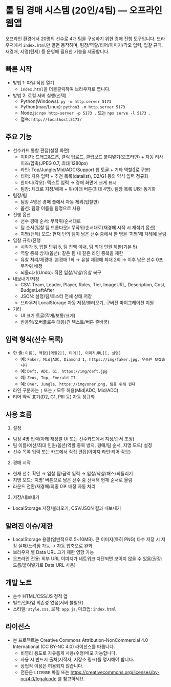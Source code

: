 # 롤 팀 경매 시스템 (20인/4팀) — 오프라인 웹앱

오프라인 환경에서 20명의 선수로 4개 팀을 구성하기 위한 경매 진행 도구입니다. 브라우저에서 `index.html`만 열면 동작하며, 팀장/역할/티어/이미지/각오 입력, 입찰 규칙, 재경매, 지명(턴제) 등 운영에 필요한 기능을 제공합니다.

## 빠른 시작
- 방법 1: 파일 직접 열기
  - `index.html`을 더블클릭하여 브라우저로 엽니다.
- 방법 2: 로컬 서버 실행(선택)
  - Python(Windows): `py -m http.server 5173`
  - Python(mac/Linux): `python3 -m http.server 5173`
  - Node.js: `npx http-server -p 5173 .` 또는 `npx serve -l 5173 .`
  - 접속: `http://localhost:5173/`

## 주요 기능
- 선수카드 통합 편집(설정 화면)
  - 이미지: 드래그&드롭, 클릭 업로드, 클립보드 붙여넣기(오프라인) + 자동 리사이즈/압축(JPEG 0.7, 최대 1280px)
  - 라인: Top/Jungle/Mid/ADC/Support 칩 토글 + 기타 역할(|로 구분)
  - 티어: 자유 입력 + 추천 목록(datalist), D2/G1 등의 약식 입력 정규화
  - 한마디(각오): 텍스트 입력 → 경매 화면에 크게 표시
  - 팀장: 체크로 지정/해제 + 위/아래 버튼(최대 4명). 팀장 목록 UI와 동기화
- 팀장/팀
  - 팀장 4명은 경매 풀에서 자동 제외(입찰만)
  - 옵션: 팀장 이름을 팀명으로 사용
- 진행 옵션
  - 선수 경매 순서: 무작위/순서대로
  - 팀 순서(입찰 팀 드롭다운): 무작위/순서대로(재경매 시작 시 재섞기 옵션)
  - 지명(턴제) 모드: 현재 턴의 팀이 남은 선수 중에서 한 명을 ‘지명’해 차례에 올림
- 입찰 규칙/진행
  - 시작가 5, 입찰 단위 5, 팀 잔액 이내, 팀 최대 인원 제한(기본 5)
  - 역할 중복 방지(옵션): 같은 팀 내 같은 라인 중복을 제한
  - 유찰 처리/재경매: 본경매 1회 → 유찰 재경매 최대 2회 → 이후 남은 선수 0포 무작위 배정
  - 되돌리기(Undo): 직전 입찰/낙찰/유찰 복구
- 내보내기/저장
  - CSV: Team, Leader, Player, Roles, Tier, ImageURL, Description, Cost, BudgetLeftAfter
  - JSON: 설정/팀/로스터 전체 상태 저장
  - 브라우저 LocalStorage 자동 저장/불러오기, 구버전 마이그레이션 지원
- 기타
  - UI 크기 토글(작게/보통/크게)
  - 반응형/오버플로우 대응(긴 텍스트/버튼 줄바꿈)

## 입력 형식(선수 목록)
- 한 줄: `이름[, 역할1|역할2][, 티어][, 이미지URL][, 설명]`
  - 예: `Faker, Mid|ADC, Diamond 1, https://img/faker.jpg, 우승만 보겠습니다`
  - 예: `Deft, ADC, G1, https://img/deft.jpg`
  - 예: `Zeus, Top, Emerald II`
  - 예: `Oner, Jungle, https://img/oner.png, 팀을 위해 뛴다`
- 라인 구분자는 `|` 또는 `/` 모두 허용(Mid|ADC, Mid/ADC)
- 티어 약식 표기(D2, G1, PIII 등) 자동 정규화

## 사용 흐름
1) 설정
- 팀장 4명 입력(아래 재정렬 UI 또는 선수카드에서 지정/순서 조정)
- 팀 이름/예산/최대 인원/옵션(역할 중복 방지, 경매/팀 순서, 지명 모드) 설정
- 선수 목록 입력 또는 카드에서 직접 편집(이미지·라인·티어·각오)
2) 경매 시작
- 현재 선수 확인 → 입찰 팀/금액 입력 → 입찰/낙찰/패스/되돌리기
- 지명 모드: ‘지명’ 버튼으로 남은 선수 중 선택해 현재 순서로 올림
- 라운드 전환/재경매/최종 0포 배정 자동 처리
3) 저장/내보내기
- LocalStorage 저장/불러오기, CSV/JSON 결과 내보내기

## 알려진 이슈/제한
- LocalStorage 용량(일반적으로 5~10MB). 큰 이미지(특히 PNG) 다수 저장 시 저장 실패/느려짐 가능 → 자동 압축으로 완화
- 브라우저 별 Data URL 크기 제한 영향 가능
- 오프라인 전용: 외부 URL 이미지가 네트워크 차단되면 보이지 않을 수 있음(권장: 드롭/붙여넣기로 Data URL 사용)

## 개발 노트
- 순수 HTML/CSS/JS 정적 앱
- 빌드/런타임 의존성 없음(서버 불필요)
- 스타일: `style.css`, 로직: `app.js`, 마크업: `index.html`

## 라이선스
- 본 프로젝트는 Creative Commons Attribution-NonCommercial 4.0 International (CC BY-NC 4.0) 라이선스를 따릅니다.
  - 비영리 용도로 자유롭게 사용/수정/배포 가능합니다.
  - 사용 시 반드시 출처(저작자, 저장소 링크)를 명시해야 합니다.
  - 상업적 이용은 허용되지 않습니다.
  - 전문은 `LICENSE` 파일 또는 https://creativecommons.org/licenses/by-nc/4.0/legalcode 를 참고하세요.
